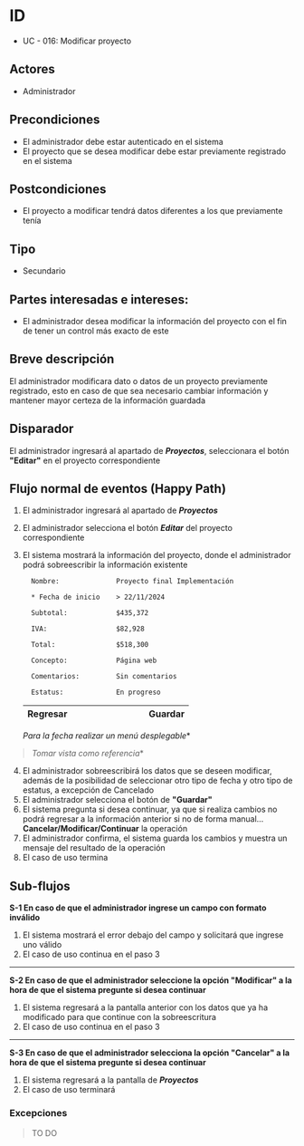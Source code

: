 # ID
 - UC - 016: Modificar proyecto 
 
## Actores
 * Administrador

## Precondiciones
 * El administrador debe estar autenticado en el sistema
 * El proyecto que se desea modificar debe estar previamente registrado en el sistema

## Postcondiciones
 * El proyecto a modificar tendrá datos diferentes a los que previamente tenía
   
## Tipo 
 * Secundario

## Partes interesadas e intereses:
- El administrador desea modificar la información del proyecto con el fin de tener un control más exacto de este

## Breve descripción
El administrador modificara dato o datos de un proyecto previamente registrado, esto en caso de que sea necesario cambiar información y mantener mayor certeza de la información guardada

## Disparador
El administrador ingresará al apartado de __*Proyectos*__, seleccionara el botón __"Editar"__ en el proyecto correspondiente

## Flujo normal de eventos (Happy Path)
1. El administrador ingresará al apartado de __*Proyectos*__
2. El administrador selecciona el botón __*Editar*__ del proyecto correspondiente
3. El sistema mostrará la información del proyecto, donde el administrador podrá sobreescribir la información existente

         Nombre:              Proyecto final Implementación

         * Fecha de inicio    > 22/11/2024

         Subtotal:            $435,372

         IVA:                 $82,928

         Total:               $518,300

         Concepto:            Página web
         
         Comentarios:         Sin comentarios
            
         Estatus:             En progreso
      |Regresar|||||||||Guardar|
      |:-:|:-:|:-:|:-:|:-:|-|-|-|-|:--------:|
      *Para la fecha realizar un menú desplegable**
>*Tomar vista como referencia**
4. El administrador sobreescribirá los datos que se deseen modificar, además de la posibilidad de seleccionar otro tipo de fecha y otro tipo de estatus, a excepción de Cancelado
5. El administrador selecciona el botón de __"Guardar"__
6. El sistema pregunta si desea continuar, ya que si realiza cambios no podrá regresar a la información anterior si no de forma manual... __Cancelar/Modificar/Continuar__ la operación
7. El administrador confirma, el sistema guarda los cambios y muestra un mensaje del resultado de la operación
8. El caso de uso termina

## Sub-flujos 
__S-1 En caso de que el administrador ingrese un campo con formato inválido__
1. El sistema mostrará el error debajo del campo y solicitará que ingrese uno válido
2. El caso de uso continua en el paso 3
---
__S-2 En caso de que el administrador seleccione la opción "Modificar" a la hora de que el sistema pregunte si desea continuar__
1. El sistema regresará a la pantalla anterior con los datos que ya ha modificado para que continue con la sobreescritura
2. El caso de uso continua en el paso 3
---
__S-3 En caso de que el administrador selecciona la opción "Cancelar" a la hora de que el sistema pregunte si desea continuar__
1. El sistema regresará a la pantalla de __*Proyectos*__
1. El caso de uso terminará

### Excepciones
> TO DO